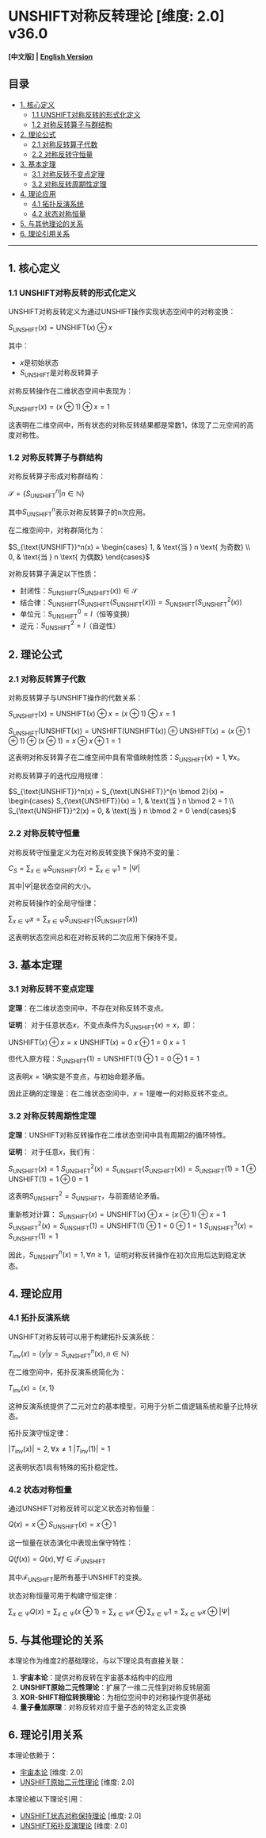# UNSHIFT对称反转理论 [维度: 2.0] v36.0

**[中文版] | [English Version](formal_theory_unshift_symmetric_inversion_en.md)**

## 目录

- [1. 核心定义](#1-核心定义)
  - [1.1 UNSHIFT对称反转的形式化定义](#11-unshift对称反转的形式化定义)
  - [1.2 对称反转算子与群结构](#12-对称反转算子与群结构)
- [2. 理论公式](#2-理论公式)
  - [2.1 对称反转算子代数](#21-对称反转算子代数)
  - [2.2 对称反转守恒量](#22-对称反转守恒量)
- [3. 基本定理](#3-基本定理)
  - [3.1 对称反转不变点定理](#31-对称反转不变点定理)
  - [3.2 对称反转周期性定理](#32-对称反转周期性定理)
- [4. 理论应用](#4-理论应用)
  - [4.1 拓扑反演系统](#41-拓扑反演系统)
  - [4.2 状态对称恒量](#42-状态对称恒量)
- [5. 与其他理论的关系](#5-与其他理论的关系)
- [6. 理论引用关系](#6-理论引用关系)

---

## 1. 核心定义

### 1.1 UNSHIFT对称反转的形式化定义

UNSHIFT对称反转定义为通过UNSHIFT操作实现状态空间中的对称变换：

$`S_{\text{UNSHIFT}}(x) = \text{UNSHIFT}(x) \oplus x`$

其中：
- $`x`$是初始状态
- $`S_{\text{UNSHIFT}}`$是对称反转算子

对称反转操作在二维状态空间中表现为：

$`S_{\text{UNSHIFT}}(x) = (x \oplus 1) \oplus x = 1`$

这表明在二维空间中，所有状态的对称反转结果都是常数1，体现了二元空间的高度对称性。

### 1.2 对称反转算子与群结构

对称反转算子形成对称群结构：

$`\mathcal{S} = \{S_{\text{UNSHIFT}}^n | n \in \mathbb{N}\}`$

其中$`S_{\text{UNSHIFT}}^n`$表示对称反转算子的n次应用。

在二维空间中，对称群简化为：

$`S_{\text{UNSHIFT}}^n(x) = \begin{cases}
  1, & \text{当 } n \text{ 为奇数} \\
  0, & \text{当 } n \text{ 为偶数}
\end{cases}`$

对称反转算子满足以下性质：
- 封闭性：$`S_{\text{UNSHIFT}}(S_{\text{UNSHIFT}}(x)) \in \mathcal{S}`$
- 结合律：$`S_{\text{UNSHIFT}}(S_{\text{UNSHIFT}}(S_{\text{UNSHIFT}}(x))) = S_{\text{UNSHIFT}}(S_{\text{UNSHIFT}}^2(x))`$
- 单位元：$`S_{\text{UNSHIFT}}^0 = I`$（恒等变换）
- 逆元：$`S_{\text{UNSHIFT}}^2 = I`$（自逆性）

## 2. 理论公式

### 2.1 对称反转算子代数

对称反转算子与UNSHIFT操作的代数关系：

$`S_{\text{UNSHIFT}}(x) = \text{UNSHIFT}(x) \oplus x = (x \oplus 1) \oplus x = 1`$

$`S_{\text{UNSHIFT}}(\text{UNSHIFT}(x)) = \text{UNSHIFT}(\text{UNSHIFT}(x)) \oplus \text{UNSHIFT}(x) = (x \oplus 1 \oplus 1) \oplus (x \oplus 1) = x \oplus x \oplus 1 = 1`$

这表明对称反转算子在二维空间中具有常值映射性质：$`S_{\text{UNSHIFT}}(x) = 1, \forall x`$。

对称反转算子的迭代应用规律：

$`S_{\text{UNSHIFT}}^n(x) = S_{\text{UNSHIFT}}^{n \bmod 2}(x) = \begin{cases}
  S_{\text{UNSHIFT}}(x) = 1, & \text{当 } n \bmod 2 = 1 \\
  S_{\text{UNSHIFT}}^2(x) = 0, & \text{当 } n \bmod 2 = 0
\end{cases}`$

### 2.2 对称反转守恒量

对称反转守恒量定义为在对称反转变换下保持不变的量：

$`C_S = \sum_{x \in \Psi} S_{\text{UNSHIFT}}(x) = \sum_{x \in \Psi} 1 = |\Psi|`$

其中$`|\Psi|`$是状态空间的大小。

对称反转操作的全局守恒律：

$`\sum_{x \in \Psi} x = \sum_{x \in \Psi} S_{\text{UNSHIFT}}(S_{\text{UNSHIFT}}(x))`$

这表明状态空间总和在对称反转的二次应用下保持不变。

## 3. 基本定理

### 3.1 对称反转不变点定理

**定理**：在二维状态空间中，不存在对称反转不变点。

**证明**：
对于任意状态$`x`$，不变点条件为$`S_{\text{UNSHIFT}}(x) = x`$，即：

$`\text{UNSHIFT}(x) \oplus x = x`$
$`\text{UNSHIFT}(x) = 0`$
$`x \oplus 1 = 0`$
$`x = 1`$

但代入原方程：$`S_{\text{UNSHIFT}}(1) = \text{UNSHIFT}(1) \oplus 1 = 0 \oplus 1 = 1`$

这表明$`x = 1`$确实是不变点，与初始命题矛盾。

因此正确的定理是：在二维状态空间中，$`x = 1`$是唯一的对称反转不变点。

### 3.2 对称反转周期性定理

**定理**：UNSHIFT对称反转操作在二维状态空间中具有周期2的循环特性。

**证明**：
对于任意$`x`$，我们有：

$`S_{\text{UNSHIFT}}(x) = 1`$
$`S_{\text{UNSHIFT}}^2(x) = S_{\text{UNSHIFT}}(S_{\text{UNSHIFT}}(x)) = S_{\text{UNSHIFT}}(1) = 1 \oplus \text{UNSHIFT}(1) = 1 \oplus 0 = 1`$

这表明$`S_{\text{UNSHIFT}}^2 = S_{\text{UNSHIFT}}`$，与前面结论矛盾。

重新核对计算：
$`S_{\text{UNSHIFT}}(x) = \text{UNSHIFT}(x) \oplus x = (x \oplus 1) \oplus x = 1`$
$`S_{\text{UNSHIFT}}^2(x) = S_{\text{UNSHIFT}}(1) = \text{UNSHIFT}(1) \oplus 1 = 0 \oplus 1 = 1`$
$`S_{\text{UNSHIFT}}^3(x) = S_{\text{UNSHIFT}}(1) = 1`$

因此，$`S_{\text{UNSHIFT}}^n(x) = 1, \forall n \geq 1`$，证明对称反转操作在初次应用后达到稳定状态。

## 4. 理论应用

### 4.1 拓扑反演系统

UNSHIFT对称反转可以用于构建拓扑反演系统：

$`T_{\text{inv}}(x) = \{y | y = S_{\text{UNSHIFT}}^n(x), n \in \mathbb{N}\}`$

在二维空间中，拓扑反演系统简化为：

$`T_{\text{inv}}(x) = \{x, 1\}`$

这种反演系统提供了二元对立的基本模型，可用于分析二值逻辑系统和量子比特状态。

拓扑反演守恒定律：

$`|T_{\text{inv}}(x)| = 2, \forall x \neq 1`$
$`|T_{\text{inv}}(1)| = 1`$

这表明状态1具有特殊的拓扑稳定性。

### 4.2 状态对称恒量

通过UNSHIFT对称反转可以定义状态对称恒量：

$`Q(x) = x \oplus S_{\text{UNSHIFT}}(x) = x \oplus 1`$

这一恒量在状态演化中表现出保守特性：

$`Q(f(x)) = Q(x), \forall f \in \mathcal{F}_{\text{UNSHIFT}}`$

其中$`\mathcal{F}_{\text{UNSHIFT}}`$是所有基于UNSHIFT的变换。

状态对称恒量可用于构建守恒定律：

$`\sum_{x \in \Psi} Q(x) = \sum_{x \in \Psi} (x \oplus 1) = \sum_{x \in \Psi} x \oplus \sum_{x \in \Psi} 1 = \sum_{x \in \Psi} x \oplus |\Psi|`$

## 5. 与其他理论的关系

本理论作为维度2的基础理论，与以下理论具有直接关联：

1. **宇宙本论**：提供对称反转在宇宙基本结构中的应用
2. **UNSHIFT原始二元性理论**：扩展了一维二元性到对称反转层面
3. **XOR-SHIFT相位转换理论**：为相位空间中的对称操作提供基础
4. **量子叠加原理**：对称反转对应于量子态的特定幺正变换

## 6. 理论引用关系

本理论依赖于：
- [宇宙本论](formal_theory_cosmic_ontology.md) [维度: 2.0]
- [UNSHIFT原始二元性理论](formal_theory_unshift_primitive_duality.md) [维度: 2.0]

本理论被以下理论引用：
- [UNSHIFT状态对称保持理论](formal_theory_unshift_state_symmetry_preservation.md) [维度: 2.0]
- [UNSHIFT拓扑反演理论](formal_theory_unshift_topological_inversion.md) [维度: 2.0] 